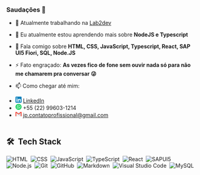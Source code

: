### Saudações 👋

- 🔭 Atualmente trabalhando na [Lab2dev](https://lab2dev.com/)

- 🌱 Eu atualmente estou aprendendo mais sobre **NodeJS e Typescript**

- 💬 Fala comigo sobre **HTML, CSS, JavaScript, Typescript, React, SAP UI5 Fiori, SQL, Node.JS**

- ⚡ Fato engraçado: **As vezes fico de fone sem ouvir nada só para não me chamarem pra conversar 😜**

- 📫 Como chegar até mim: 
 
 * ![Markdown Linkedin](linkedin.png) [LinkedIn](https://www.linkedin.com/in/joaopfreitas91/)
 * ![Markdown Whatsapp](whatsapp.png) +55 (22) 99603-1214
 * ![Markdown Gmail](gmail.png) jp.contatoprofissional@gmail.com
<br><br>

## 🛠 &nbsp;Tech Stack

![HTML](https://img.shields.io/badge/-HTML-05122A?style=flat&logo=HTML5)&nbsp;
![CSS](https://img.shields.io/badge/-CSS-05122A?style=flat&logo=CSS3&logoColor=1572B6)&nbsp;
![JavaScript](https://img.shields.io/badge/-JavaScript-05122A?style=flat&logo=javascript)&nbsp;
![TypeScript](https://img.shields.io/badge/-JavaScript-05122A?style=flat&logo=typescript)&nbsp;
![React](https://img.shields.io/badge/-React-05122A?style=flat&logo=react)&nbsp;
![SAPUI5](https://img.shields.io/badge/-SAP-05122A?style=flat&logo=sap)&nbsp;
![Node.js](https://img.shields.io/badge/-Node.js-05122A?style=flat&logo=node.js)&nbsp;
![Git](https://img.shields.io/badge/-Git-05122A?style=flat&logo=git)&nbsp;
![GitHub](https://img.shields.io/badge/-GitHub-05122A?style=flat&logo=github)&nbsp;
![Markdown](https://img.shields.io/badge/-Markdown-05122A?style=flat&logo=markdown)&nbsp;
![Visual Studio Code](https://img.shields.io/badge/-Visual%20Studio%20Code-05122A?style=flat&logo=visual-studio-code&logoColor=007ACC)&nbsp;
![MySQL](https://img.shields.io/badge/-MySQL-05122A?style=flat&logo=mysql)&nbsp;

<br><br>

